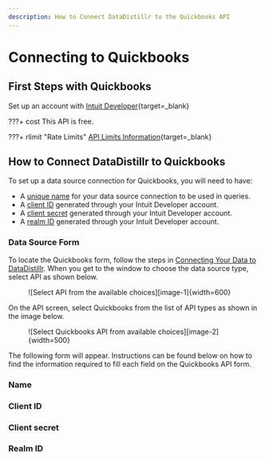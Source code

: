 ```yaml
---
description: How to Connect DataDistillr to the Quickbooks API
---
```


# Connecting to Quickbooks

## First Steps with Quickbooks

Set up an account with [Intuit Developer](https://accounts.intuit.com/signup.html?offering_id=Intuit.devx.devx&redirect_url=https%3A%2F%2Fdeveloper.intuit.com%2Fapp%2Fdeveloper%2Fhomepage%3FdevXlogin%3Dtrue){target=_blank}

???+ cost
    This API is free.

???+ rlimit "Rate Limits"
    [API Limits Information](https://developer.intuit.com/app/developer/qbo/docs/learn/rest-api-features#:~:text=07%3A00%20hours.-,API%20call%20limits%20and%20throttles,-Server){target=_blank}

## How to Connect DataDistillr to Quickbooks

To set up a data source connection for Quickbooks, you will need to have:

- A [unique name](/connecting-data/connecting-to-apis-and-external-data/quickbooks-api/#name) for your data source connection to be used in queries.
- A [client ID](/connecting-data/connecting-to-apis-and-external-data/quickbooks-api/#client-id) generated through your Intuit Developer account.
- A [client secret](/connecting-data/connecting-to-apis-and-external-data/quickbooks-api/#client-secret) generated through your Intuit Developer account.
- A [realm ID](/connecting-data/connecting-to-apis-and-external-data/quickbooks-api/#realm-id) generated through your Intuit Developer account.

### Data Source Form

To locate the Quickbooks form, follow the steps in [Connecting Your Data to DataDistillr](../../). When you get to the window to choose the data source type, select API as shown below.

<figure markdown>
![Select API from the available choices][image-1]{width=600}
</figure>

On the API screen, select Quickbooks from the list of API types as shown in the image below.

<figure markdown>
![Select Quickbooks API from available choices][image-2]{width=500}
</figure>

The following form will appear. Instructions can be found below on how to find the information required to fill each field on the Quickbooks API form.

### Name

### Client ID

### Client secret

### Realm ID

[image-1]: ../../img/api/data-source-wizard-api-light.png
[image-2]: ../../img/api/quickbooks/quickbooks-api-types.jpeg
